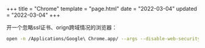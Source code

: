 +++
title = "Chrome"
template = "page.html"
date = "2022-03-04"
updated = "2022-03-04"
+++

开一个忽略ssl证书、orign跨域情况的浏览器：

```sh
open -n /Applications/Google\ Chrome.app/ --args --disable-web-security --user-data-dir=/Users/sk/MyChromeDevUserData/ --test-type --ignore-certificate-errors
```

